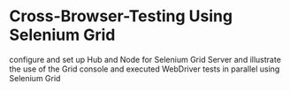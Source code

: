 # Cross-Browser-Testing Using Selenium Grid
 configure and set up Hub and Node for Selenium Grid Server and illustrate the use of the Grid console and executed WebDriver tests in parallel using Selenium Grid
